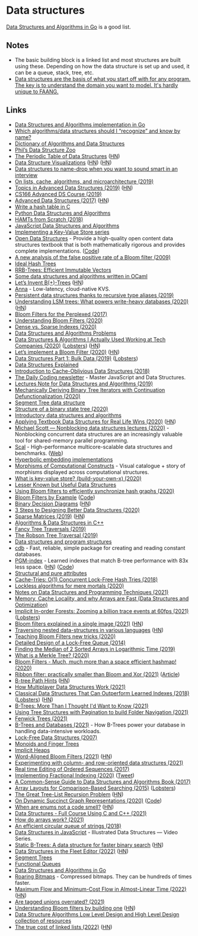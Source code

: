 # Data structures

[Data Structures and Algorithms in Go](https://github.com/paliimx/Data-Structures-and-Algorithms) is a good list.

## Notes

- The basic building block is a linked list and most structures are built using these. Depending on how the data structure is set up and used, it can be a queue, stack, tree, etc.
- [Data structures are the basis of what you start off with for any program. The key is to understand the domain you want to model. It's hardly unique to FAANG.](https://news.ycombinator.com/item?id=20039164)

## Links

- [Data Structures and Algorithms implementation in Go](https://github.com/floyernick/Data-Structures-and-Algorithms)
- [Which algorithms/data structures should I “recognize” and know by name?](https://softwareengineering.stackexchange.com/questions/155639/which-algorithms-data-structures-should-i-recognize-and-know-by-name)
- [Dictionary of Algorithms and Data Structures](https://xlinux.nist.gov/dads/)
- [Phil’s Data Structure Zoo](https://g1thubhub.github.io/data-structure-zoo.html)
- [The Periodic Table of Data Structures](https://stratos.seas.harvard.edu/files/stratos/files/periodictabledatastructures.pdf) ([HN](https://news.ycombinator.com/item?id=18314555))
- [Data Structure Visualizations](https://www.cs.usfca.edu/~galles/visualization/Algorithms.html) ([HN](https://news.ycombinator.com/item?id=19082943)) ([HN](https://news.ycombinator.com/item?id=27745184))
- [Data structures to name-drop when you want to sound smart in an interview](http://blog.amynguyen.net/?p=853)
- [On lists, cache, algorithms, and microarchitecture (2019)](https://pdziepak.github.io/2019/05/02/on-lists-cache-algorithms-and-microarchitecture/)
- [Topics in Advanced Data Structures (2019)](http://web.stanford.edu/class/cs166/handouts/100%20Suggested%20Final%20Project%20Topics.pdf) ([HN](https://news.ycombinator.com/item?id=19780387))
- [CS166 Advanced DS Course (2019)](http://web.stanford.edu/class/cs166/)
- [Advanced Data Structures (2017)](https://courses.csail.mit.edu/6.851/fall17/) ([HN](https://news.ycombinator.com/item?id=20044876))
- [Write a hash table in C](https://github.com/jamesroutley/write-a-hash-table)
- [Python Data Structures and Algorithms](https://github.com/prabhupant/python-ds)
- [HAMTs from Scratch (2018)](https://vaibhavsagar.com/blog/2018/07/29/hamts-from-scratch/)
- [JavaScript Data Structures and Algorithms](https://github.com/JoeKarlsson/data-structures)
- [Implementing a Key-Value Store series](http://codecapsule.com/2012/11/07/ikvs-implementing-a-key-value-store-table-of-contents/)
- [Open Data Structures](https://opendatastructures.org/) - Provide a high-quality open content data structures textbook that is both mathematically rigorous and provides complete implementations. ([Code](https://github.com/patmorin/ods))
- [A new analysis of the false positive rate of a Bloom filter (2009)](https://www.csee.usf.edu/~kchriste/energy/ipl10.pdf)
- [Ideal Hash Trees](https://lampwww.epfl.ch/papers/idealhashtrees.pdf)
- [RRB-Trees: Efficient Immutable Vectors](http://citeseerx.ist.psu.edu/viewdoc/download;jsessionid=0265C1992F573129BCC7D4AF7734DBF7?doi=10.1.1.592.5377&rep=rep1&type=pdf)
- [Some data structures and algorithms written in OCaml](https://github.com/jdan/ocaml-data-structures)
- [Let’s Invent B(+)-Trees](https://shachaf.net/w/b-trees) ([HN](https://news.ycombinator.com/item?id=23001831))
- [Anna](https://github.com/hydro-project/anna) - Low-latency, cloud-native KVS.
- [Persistent data structures thanks to recursive type aliases (2019)](https://www.aleksandra.codes/persistent-data-structures)
- [Understanding LSM trees: What powers write-heavy databases (2020)](https://yetanotherdevblog.com/lsm/) ([HN](https://news.ycombinator.com/item?id=30269286))
- [Bloom Filters for the Perplexed (2017)](https://sagi.io/bloom-filters-for-the-perplexed/)
- [Understanding Bloom Filters (2020)](https://yetanotherdevblog.com/bloom-filters/)
- [Dense vs. Sparse Indexes (2020)](https://yetanotherdevblog.com/dense-vs-sparse-indexes/)
- [Data Structures and Algorithms Problems](https://www.techiedelight.com/list-of-problems/)
- [Data Structures & Algorithms I Actually Used Working at Tech Companies (2020)](https://blog.pragmaticengineer.com/data-structures-and-algorithms-i-actually-used-day-to-day/) ([Lobsters](https://lobste.rs/s/n8tyip/data_structures_algorithms_i_actually)) ([HN](https://news.ycombinator.com/item?id=23841491))
- [Let’s implement a Bloom Filter (2020)](https://onatm.dev/2020/08/10/let-s-implement-a-bloom-filter/) ([HN](https://news.ycombinator.com/item?id=24102617))
- [Data Structures Part 1: Bulk Data (2019)](https://ourmachinery.com/post/data-structures-part-1-bulk-data/) ([Lobsters](https://lobste.rs/s/t8mrxn/data_structures_part_1_bulk_data))
- [Data Structures Explained](https://www.freecodecamp.org/news/learn-all-about-data-structures-used-in-computer-science/)
- [Introduction to Cache-Oblivious Data Structures (2018)](https://rcoh.me/posts/cache-oblivious-datastructures/)
- [The Daily Coding newsletter](https://thedailycoding.com/) - Master JavaScript and Data Structures.
- [Lectures Note for Data Structures and Algorithms (2019)](https://www.cs.bham.ac.uk/~jxb/DSA/dsa.pdf)
- [Mechanically Deriving Binary Tree Iterators with Continuation Defunctionalization (2020)](https://abhinavsarkar.net/posts/continuation-defunctionalization/)
- [Segment Tree data structure](https://cp-algorithms.com/data_structures/segment_tree.html)
- [Structure of a binary state tree (2020)](https://medium.com/@gballet/structure-of-a-binary-state-tree-part-1-48c587836d2f)
- [Introductory data structures and algorithms](https://github.com/sushinoya/fundamentals)
- [Applying Textbook Data Structures for Real Life Wins (2020)](https://heap.io/blog/engineering/applying-textbook-data-structures-for-real-life-wins) ([HN](https://news.ycombinator.com/item?id=24761105))
- [Michael Scott — Nonblocking data structures lectures (2020)](https://www.youtube.com/watch?v=9XAx279s7gs) - Nonblocking concurrent data structures are an increasingly valuable tool for shared-memory parallel programming.
- [Scal](https://github.com/cksystemsgroup/scal) - High-performance multicore-scalable data structures and benchmarks. ([Web](http://scal.cs.uni-salzburg.at/))
- [Hyperbolic embedding implementations](https://github.com/HazyResearch/hyperbolics)
- [Morphisms of Computational Constructs](https://github.com/prathyvsh/morphisms-of-computational-structures) - Visual catalogue + story of morphisms displayed across computational structures.
- [What is key-value store? (build-your-own-x) (2020)](http://djkooks.github.io/build-your-own-kv-store)
- [Lesser Known but Useful Data Structures](https://stackoverflow.com/questions/500607/what-are-the-lesser-known-but-useful-data-structures)
- [Using Bloom filters to efficiently synchronize hash graphs (2020)](https://martin.kleppmann.com/2020/12/02/bloom-filter-hash-graph-sync.html)
- [Bloom Filters by Example](https://llimllib.github.io/bloomfilter-tutorial/) ([Code](https://github.com/llimllib/bloomfilter-tutorial))
- [Binary Decision Diagrams](https://crypto.stanford.edu/pbc/notes/zdd/) ([HN](https://news.ycombinator.com/item?id=25342922))
- [3 Steps to Designing Better Data Structures (2020)](https://mochromatic.com/3-steps-to-designing-better-data-structures-in-elixir/)
- [Sparse Matrices (2019)](https://matteding.github.io/2019/04/25/sparse-matrices/) ([HN](https://news.ycombinator.com/item?id=25601288))
- [Algorithms & Data Structures in C++](https://github.com/xtaci/algorithms)
- [Fancy Tree Traversals (2019)](https://drs.is/post/fancy-tree-traversals/)
- [The Robson Tree Traversal (2019)](https://drs.is/post/robson-traversal/)
- [Data structures and program structures](http://cr.yp.to/data.html)
- [cdb](http://cr.yp.to/cdb.html) - Fast, reliable, simple package for creating and reading constant databases.
- [PGM-index](https://pgm.di.unipi.it/) - Learned indexes that match B-tree performance with 83x less space. ([HN](https://news.ycombinator.com/item?id=25899286)) ([Code](https://github.com/gvinciguerra/PGM-index))
- [Structural and pure attributes](https://minimalmodeling.substack.com/p/structural-and-pure-attributes)
- [Cache-Tries: O(1) Concurrent Lock-Free Hash Tries (2018)](http://aleksandar-prokopec.com/resources/docs/p137-prokopec.pdf)
- [Lockless algorithms for mere mortals (2020)](https://lwn.net/Articles/827180/)
- [Notes on Data Structures and Programming Techniques (2021)](https://www.cs.yale.edu/homes/aspnes/classes/223/notes.html)
- [Memory, Cache Locality, and why Arrays are Fast (Data Structures and Optimization)](https://www.youtube.com/watch?v=247cXLkYt2M)
- [Implicit In-order Forests: Zooming a billion trace events at 60fps (2021)](https://thume.ca/2021/03/14/iforests/) ([Lobsters](https://lobste.rs/s/gkmpyc/implicit_order_forests_zooming_billion))
- [Bloom filters explained in a single image (2021)](https://exampl.io/bloom-filters/) ([HN](https://news.ycombinator.com/item?id=26771991))
- [Traversing nested data-structures in various languages](https://github.com/josevalim/nested-data-structure-traversal) ([HN](https://news.ycombinator.com/item?id=26776786))
- [Teaching Bloom Filters new tricks (2020)](https://toao.com/blog/teaching-bloom-filters-new-tricks)
- [Detailed Design of a Lock-Free Queue (2014)](https://moodycamel.com/blog/2014/detailed-design-of-a-lock-free-queue)
- [Finding the Median of 2 Sorted Arrays in Logarithmic Time (2019)](https://medium.com/@hazemu/finding-the-median-of-2-sorted-arrays-in-logarithmic-time-1d3f2ecbeb46)
- [What is a Merkle Tree? (2020)](https://decentralizedthoughts.github.io/2020-12-22-what-is-a-merkle-tree/)
- [Bloom Filters - Much, much more than a space efficient hashmap! (2020)](https://boyter.org/posts/bloom-filter/)
- [Ribbon filter: practically smaller than Bloom and Xor (2021)](https://arxiv.org/abs/2103.02515) ([Article](https://engineering.fb.com/2021/07/09/data-infrastructure/ribbon-filter/))
- [B-tree Path Hints](https://github.com/tidwall/btree/blob/master/PATH_HINT.md) ([HN](https://news.ycombinator.com/item?id=28008541))
- [How Multiplayer Data Structures Work (2021)](https://matt-rickard.com/collaborative-data-types/)
- [Classical Data Structures That Can Outperform Learned Indexes (2018)](https://dawn.cs.stanford.edu//2018/01/11/index-baselines/) ([Lobsters](https://lobste.rs/s/pvjhcl/classical_data_structures_can)) ([HN](https://news.ycombinator.com/item?id=28195439))
- [B-Trees: More Than I Thought I'd Want to Know (2021)](https://benjamincongdon.me/blog/2021/08/17/B-Trees-More-Than-I-Thought-Id-Want-to-Know/)
- [Using Tree Structures with Pagination to build Folder Navigation (2021)](https://medium.com/frame-io-engineering/hierarchy-and-pagination-traversing-the-folder-tree-1ba641ec2ce7)
- [Fenwick Trees (2021)](https://jornhub.dev/articles/fenwick-trees/)
- [B-Trees and Databases (2021)](https://medium.com/@amitdavidson234/all-about-b-trees-and-databases-8c0697856189) - How B-Trees power your database in handling data-intensive workloads.
- [Lock-Free Data Structures (2007)](http://erdani.org/publications/cuj-2004-10.pdf)
- [Monoids and Finger Trees](https://apfelmus.nfshost.com/articles/monoid-fingertree.html)
- [Implicit Heaps](https://apfelmus.nfshost.com/articles/implicit-heaps.html)
- [Word-Aligned Bloom Filters (2021)](https://lemire.me/blog/2021/10/03/word-aligned-bloom-filters/) ([HN](https://news.ycombinator.com/item?id=28737910))
- [Experimenting with column- and row-oriented data structures (2021)](https://datastation.multiprocess.io/blog/2021-10-18-experimenting-with-column-and-row-oriented-datastructures.html)
- [Real time Editing of Ordered Sequences (2017)](https://www.figma.com/blog/realtime-editing-of-ordered-sequences/)
- [Implementing Fractional Indexing (2020)](https://observablehq.com/@dgreensp/implementing-fractional-indexing) ([Tweet](https://twitter.com/tmcw/status/1450878278416441347))
- [A Common-Sense Guide to Data Structures and Algorithms Book (2017)](https://www.goodreads.com/en/book/show/34695800)
- [Array Layouts for Comparison-Based Searching (2015)](https://arxiv.org/abs/1509.05053) ([Lobsters](https://lobste.rs/s/jdxjm8/array_layouts_for_comparison_based))
- [The Great Tree-List Recursion Problem](http://cslibrary.stanford.edu/109/TreeListRecursion.html) ([HN](https://news.ycombinator.com/item?id=29067098))
- [On Dynamic Succinct Graph Representations (2020)](https://ieeexplore.ieee.org/document/9105823) ([Code](https://github.com/aplf/sdk2tree))
- [When are enums not a code smell?](https://softwareengineering.stackexchange.com/questions/300080/when-are-enums-not-a-code-smell) ([HN](https://news.ycombinator.com/item?id=29295412))
- [Data Structures - Full Course Using C and C++ (2021)](https://www.youtube.com/watch?v=B31LgI4Y4DQ)
- [How do arrays work? (2021)](https://nan.fyi/how-arrays-work)
- [An efficient circular queue of strings (2018)](https://nitely.github.io/2018/05/16/an-efficient-queue-of-strings.html)
- [Data Structures in JavaScript](https://github.com/kamranahmedse/datastructures-in-javascript) - Illustrated Data Structures — Video Series.
- [Static B-Trees: A data structure for faster binary search](https://en.algorithmica.org/hpc/data-structures/s-tree/) ([HN](https://news.ycombinator.com/item?id=30376140))
- [Data Structures in the Fleet Editor (2022)](https://blog.jetbrains.com/fleet/2022/02/fleet-below-deck-part-ii-breaking-down-the-editor/) ([HN](https://news.ycombinator.com/item?id=30415868))
- [Segment Trees](https://en.algorithmica.org/hpc/data-structures/segment-trees/)
- [Functional Queues](https://vfoley.xyz/functional-queues/)
- [Data Structures and Algorithms in Go](https://github.com/paliimx/Data-Structures-and-Algorithms)
- [Roaring Bitmaps](https://roaringbitmap.org/) - Compressed bitmaps. They can be hundreds of times faster.
- [Maximum Flow and Minimum-Cost Flow in Almost-Linear Time (2022)](https://arxiv.org/abs/2203.00671) ([HN](https://news.ycombinator.com/item?id=31149038))
- [Are tagged unions overrated? (2021)](https://typesanitizer.com/blog/tagged-unions.html)
- [Understanding Bloom filters by building one](https://ricardoanderegg.com/posts/understanding-bloom-filters-by-building-one/) ([HN](https://news.ycombinator.com/item?id=31545399))
- [Data Structure Algorithms Low Level Design and High Level Design collection of resources](https://github.com/arpit20adlakha/Data-Structure-Algorithms-LLD-HLD)
- [The true cost of linked lists (2022)](http://ykarroum.com/2022/05/30/true-cost-list/) ([HN](https://news.ycombinator.com/item?id=31638746))